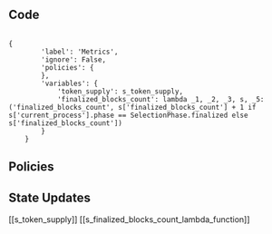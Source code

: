 ## Code

<pre lang="python"><code>
{
        'label': 'Metrics',
        'ignore': False,
        'policies': {
        },
        'variables': {
            'token_supply': s_token_supply,
            'finalized_blocks_count': lambda _1, _2, _3, s, _5:  ('finalized_blocks_count', s['finalized_blocks_count'] + 1 if s['current_process'].phase == SelectionPhase.finalized else s['finalized_blocks_count'])
        }
    }
</code></pre>

## Policies


## State Updates

[[s_token_supply]]
[[s_finalized_blocks_count_lambda_function]]